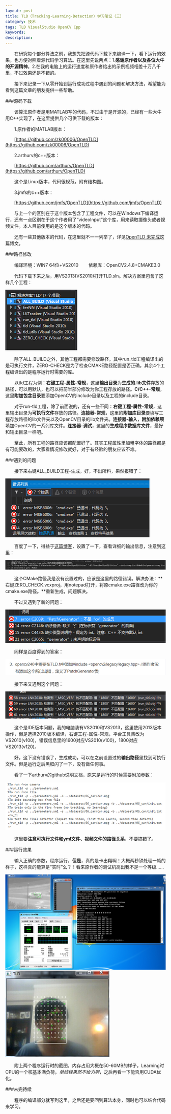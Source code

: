 ```yaml
---
layout: post
title: TLD（Tracking-Learning-Detection）学习笔记（三）
category: 技术
tags: TLD VisualStudio OpenCV Cpp
keywords: 
description: 
---
```


&emsp;&emsp;在研究每个部分算法之前，我想先把源代码下载下来编译一下，看下运行的效果，也方便对照着源代码学习算法。在这里先说两点：1.**感谢原作者以及各位大牛的开源精神**。2.在我的电脑上的运行速度和原作者给出的示例视频相差十万八千里，不过效果还是不错的。

&emsp;&emsp;接下来记录一下从零开始到运行成功过程中遇到的问题和解决方法，希望能为看到这篇文章的朋友提供一些帮助。

###源码下载

&emsp;&emsp;该算法原作者是用MATLAB写的代码，不过由于是开源的，已经有一些大牛用C++实现了，在这里提供几个可供下载的版本：

&emsp;&emsp;1.原作者的MATLAB版本：

&emsp;&emsp;[https://github.com/zk00006/OpenTLD](https://github.com/zk00006/OpenTLD)

&emsp;&emsp;2.arthurv的c++版本：

&emsp;&emsp;[https://github.com/arthurv/OpenTLD](https://github.com/arthurv/OpenTLD)

&emsp;&emsp;这个是Linux版本，代码很规范，附有结构图。

&emsp;&emsp;3.jmfs的c++版本：

&emsp;&emsp;[https://github.com/jmfs/OpenTLD](https://github.com/jmfs/OpenTLD)

&emsp;&emsp;与上一个的区别在于这个版本包含了工程文件，可以在Windows下编译运行，还有一点区别在于这个作者用了“videoInput”这个库，用来读取摄像头或者视频文件。本人目前使用的是这个版本的代码。

&emsp;&emsp;还有一些其他版本的代码，在这里就不一一列举了，详见[OpenTLD 未完成](http://blog.csdn.net/windtalkersm/article/details/8018980)这篇博文。

###路径修改

&emsp;&emsp;编译环境：WIN7 64位+VS2010
&emsp;&emsp;依赖库：OpenCV2.4.8+CMAKE3.0

&emsp;&emsp;代码下载下来之后，用VS2013(VS2010)打开TLD.sln。解决方案里包含了这样几个工程：

![](/public/img/TLD/3-1.jpg)

&emsp;&emsp;除了ALL_BUILD之外，其他工程都需要修改路径。其中run_tld工程编译出的是可执行文件，ZERO-CHECK是为了检查CMAKE路径配置是否正确，其余4个工程编译出的是程序运行时需要的库。

&emsp;&emsp;以tld工程为例：**右键工程-属性-常规**，这里**输出目录**为**生成的.lib文件**存放的路径，可以用默认，也可以把前半部分修改为你工程存放的路径。**C/C++-常规**，这里**附加包含目录**要添加OpenCV的include目录以及工程的include目录。

&emsp;&emsp;对于run-tld工程，除了前面说的，还有一些不同：**右键工程-属性-常规**，这里输出目录为**可执行文件**存放的路径。**连接器-常规**，这里的**附加库目录**要填写工程存放路径的lib文件夹以及OpenCV目录的lib文件夹。**连接器-输入**，**附加依赖项**填加OpenCV的一系列库文件。**连接器-调试**，这里的**生成程序数据库文件**，最好和输出目录一样吧。

&emsp;&emsp;至此，所有工程的路径应该都配置好了。其实工程属性里加粗字体的路径都是有可能要改的，大家看情况修改就好，对于有经验的朋友应该不难。

###遇到的问题

&emsp;&emsp;接下来右键ALL_BUILD工程-生成，好，不出所料，果然报错了：

![](/public/img/TLD/3-2.jpg)

&emsp;&emsp;百度了一下，得益于[这篇博客](http://wzy600.blog.163.com/blog/static/1973785832013914103239151/)，设置了一下，查看详细的输出信息，注意到这里：

![](/public/img/TLD/3-3.jpg)

&emsp;&emsp;这个CMake路径我是没有设置过的，应该是这里的路径错误。解决办法：**右键ZERO_CHECK.vcxproj，用notepad打开，将原cmake.exe路径改为你的cmake.exe路径。**重新生成，问题解决。

&emsp;&emsp;不过又遇到了新的问题：

![](/public/img/TLD/3-4.jpg)

&emsp;&emsp;同样是百度得到的答案：

![](/public/img/TLD/3-5.jpg)

&emsp;&emsp;接下来又遇到这个问题：

![](/public/img/TLD/3-6.jpg)

&emsp;&emsp;这个是IDE版本问题，我的电脑装有VS2010和VS2013，这里使用2013版本操作，但是选择2010版本编译，右键工程-属性-常规，平台工具集改为VS2010(v100)，错误信息里的1600对应VS2010(v100)，1800对应VS2013(v120)。

&emsp;&emsp;好，这下没有错误了，生成成功，可以在之前设置过的**输出路径**里找到可执行文件。但是运行之后黑框闪了一下，没有做任何事。

&emsp;&emsp;看了一下arthurv的github说明文档，原来是运行的时候需要附加参数：

![](/public/img/TLD/3-7.jpg)

&emsp;&emsp;这里要**注意可执行文件和yml文件、视频文件的路径关系**，不要搞错了。

###运行效果

&emsp;&emsp;输入正确的参数，程序运行，**但是**，真的是卡出翔啊！大概两秒钟处理一帧的样子，这样真的能算是“实时”么？！看来原作者的测试机高出我不是一个等级……

![](/public/img/TLD/3-8.jpg)
![](/public/img/TLD/3-9.jpg)

&emsp;&emsp;附上两个程序运行时的截图，内存占用大概在50-60MB的样子，Learning时CPU的一个核基本满负荷，*单线程果然不给力啊*，之后再看一下能否用CUDA优化。

###未完待续

&emsp;&emsp;程序的编译部分就写到这里，之后还是要回到算法本身，同时也可以结合代码来学习。